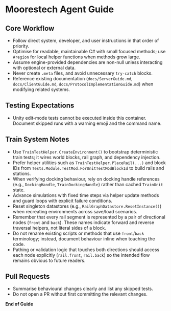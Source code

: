 # Moorestech Agent Guide

## Core Workflow
- Follow direct system, developer, and user instructions in that order of priority.
- Optimise for readable, maintainable C# with small focused methods; use `#region` for local helper functions when methods grow large.
- Assume engine-provided dependencies are non-null unless interacting with optional or external data.
- Never create `.meta` files, and avoid unnecessary `try-catch` blocks.
- Reference existing documentation (`docs/ServerGuide.md`, `docs/ClientGuide.md`, `docs/ProtocolImplementationGuide.md`) when modifying related systems.

## Testing Expectations
- Unity edit-mode tests cannot be executed inside this container. Document skipped runs with a warning emoji and the command name.

## Train System Notes
- Use `TrainTestHelper.CreateEnvironment()` to bootstrap deterministic train tests; it wires world blocks, rail graph, and dependency injection.
- Prefer helper utilities such as `TrainTestHelper.PlaceRail(...)` and block IDs from `Tests.Module.TestMod.ForUnitTestModBlockId` to build rails and stations.
- When verifying docking behaviour, rely on docking handle references (e.g., `DockingHandle`, `TrainDockingHandle`) rather than cached `TrainUnit` state.
- Advance simulations with fixed time steps via helper update methods and guard loops with explicit failure conditions.
- Reset singleton datastores (e.g., `RailGraphDatastore.ResetInstance()`) when recreating environments across save/load scenarios.
- Remember that every rail segment is represented by a pair of directional nodes (`front` and `back`). These names indicate forward and reverse traversal helpers, not literal sides of a block.
- Do not rename existing scripts or methods that use `front`/`back` terminology; instead, document behaviour inline when touching the code.
- Pathing or validation logic that touches both directions should access each node explicitly (`rail.front`, `rail.back`) so the intended flow remains obvious to future readers.


## Pull Requests
- Summarise behavioural changes clearly and list any skipped tests.
- Do not open a PR without first committing the relevant changes.

**End of Guide**